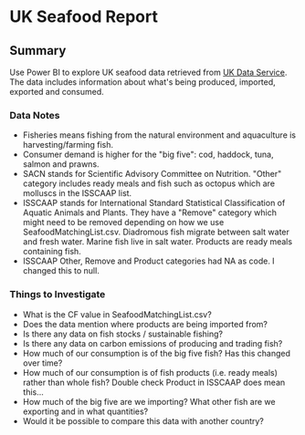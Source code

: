 # UK Seafood Report

## Summary 
Use Power BI to explore UK seafood data retrieved from [UK Data Service](https://reshare.ukdataservice.ac.uk/856955/). The data includes information about what's being produced, imported, exported and consumed. 

### Data Notes
- Fisheries means fishing from the natural environment and aquaculture is harvesting/farming fish.
- Consumer demand is higher for the "big five": cod, haddock, tuna, salmon and prawns.
- SACN stands for Scientific Advisory Committee on Nutrition. "Other" category includes ready meals and fish such as octopus which are molluscs in the ISSCAAP list.
- ISSCAAP stands for International Standard Statistical Classification of Aquatic Animals and Plants. They have a "Remove" category which might need to be removed depending on how we use SeafoodMatchingList.csv. Diadromous fish migrate between salt water and fresh water. Marine fish live in salt water. Products are ready meals containing fish.
- ISSCAAP Other, Remove and Product categories had NA as code. I changed this to null. 

### Things to Investigate
- What is the CF value in SeafoodMatchingList.csv?
- Does the data mention where products are being imported from?
- Is there any data on fish stocks / sustainable fishing?
- Is there any data on carbon emissions of producing and trading fish?
- How much of our consumption is of the big five fish? Has this changed over time?
- How much of our consumption is of fish products (i.e. ready meals) rather than whole fish? Double check Product in ISSCAAP does mean this...
- How much of the big five are we importing? What other fish are we exporting and in what quantities?
- Would it be possible to compare this data with another country?
